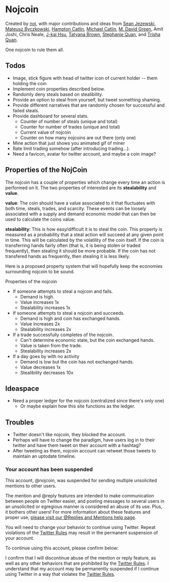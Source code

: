 Nojcoin
=======

Created by [noj](http://www.noj.cc), with major contributions and
ideas from [Sean Jezewski](https://twitter.com/sjezewski), [Mateusz
Byczkowski](https://twitter.com/matahwoosh), [Hampton
Catlin](http://www.hamptoncatlin.com/), [Michael
Catlin](http://www.mjlcatlin.com/), [M. David Green](http://www.mdavidgreen.com/), Amit Joshi, Chris Neale, [J-kai Hsu](https://twitter.com/jkaih), [Tatyana Brown](http://www.tatyanabrown.com/),
[Stephanie Quan](https://twitter.com/skinnybones), and [Trisha
Quan](https://twitter.com/Trisha).

One nojcoin to rule them all.

## Todos
* Image, stick figure with head of twitter icon of current holder -- them holding the coin
* Implement coin properties described below.
* Randomly deny steals based on stealibility.
* Provide an option to steal from yourself, but tweet something shaming.
* Provide different narratives that are randomly chosen for successful and failed steals.
* Provide dashboard for several stats.
	* Counter of number of steals (unique and total)
	* Counter for number of trades (unique and total)
	* Current value of nojcoin
	* Counter on how many nojcoins are out there (only one)
* Mine action that just shows you animated gif of miner
* Rate limit trading somehow (after introducing trading...).
* Need a favicon, avatar for twitter account, and maybe a coin image?

## Properties of the NojCoin

The nojcoin has a couple of properties which change every time an action is performed on it.  The two properties of interested are its **stealability** and **value**.

**value**:  The coin should have a value associated to it that fluctuates with both time, steals, trades, and scarcity. These events can be loosely associated with a supply and demand economic model that can then be used to calculate the coins value.

**stealability**:  This is how easy/difficult it is to steal the coin.  This property is measured as a probability that a steal action will succeed at any given point in time.  This will be calculated by the volatility of the coin itself.  If the coin is transferring hands fairly often (that is, it is being stolen or traded frequently), then stealing it should be more probable.  If the coin has not transfered hands as frequently, then stealing it is less likely.

Here is a proposed property system that will hopefully keep the economies surrounding nojcoin to be sound.

Properties of the nojcoin

* If someone attempts to steal a nojcoin and fails.
	* Demand is high.
	* Value increases 1x
	* Stealability increases 1x 
* If someone attempts to steal a nojcoin and succeeds.
	* Demand is high and coin has exchanged hands.
	* Value increases 2x
	* Stealability increases 2x
* If a trade successfully completes of the nojcoin.
	* Can't determine economic state, but the coin exchanged hands.
	* Value is taken from the trade.
	* Stealability increases 2x
* If a day goes by with no activity
	* Demand is low but the coin has not exchanged hands.
	* Value decreases 1x
	* Stealibility decreases 10x


## Ideaspace
* Need a proper ledger for the nojcoin (centralized since there's only one)
	* Or maybe explain how this site functions as the ledger.

## Troubles
* Twitter doesn't like nojcoin, they blocked the account.
* Perhaps will have to change the paradigm, have users log in to their twitter and have them tweet on their account with a hashtag?
* After tweeting as them, nojcoin account can retweet those tweets to maintain an uptodate timeline.

### Your account has been suspended
This account, @nojcoin, was suspended for sending multiple unsolicited mentions to other users.

The mention and @reply features are intended to make communication between people on Twitter easier, and posting messages to several users in an unsolicited or egregious manner is considered an abuse of its use. Plus, it bothers other users! For more information about these features and proper use, [please visit our @Replies and Mentions help page](https://support.twitter.com/articles/14023).

You will need to change your behavior to continue using Twitter. Repeat violations of the [Twitter Rules](https://twitter.com/rules) may result in the permanent suspension of your account.

To continue using this account, please confirm below:

I confirm that I will discontinue abuse of the mention or reply feature, as well as any other behaviors that are prohibited by the [Twitter Rules](https://twitter.com/rules).
I understand that my account may be permanently suspended if I continue using Twitter in a way that violates the [Twitter Rules](https://twitter.com/rules).

